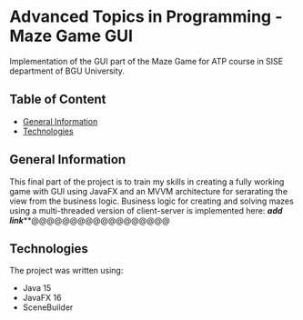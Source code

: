 # Advanced Topics in Programming - Maze Game GUI
Implementation of the GUI part of the Maze Game for ATP course in SISE department of BGU University.

## Table of Content
* [General Information](#General-Information)
* [Technologies](#Technologies)


## General Information
This final part of the project is to train my skills in creating a fully working game with GUI using JavaFX and an MVVM architecture for serarating the view from the business logic. Business logic for creating and solving mazes using a multi-threaded version of client-server is implemented here: *********add link***********@@@@@@@@@@@@@@@@@@

## Technologies
The project was written using:
- Java 15
- JavaFX 16
- SceneBuilder
